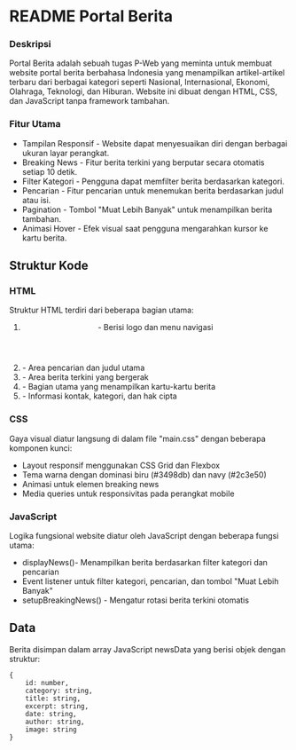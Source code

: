 # README Portal Berita
### Deskripsi
Portal Berita adalah sebuah tugas P-Web yang meminta untuk membuat website portal berita berbahasa Indonesia yang menampilkan artikel-artikel terbaru dari berbagai kategori seperti Nasional, Internasional, Ekonomi, Olahraga, Teknologi, dan Hiburan. Website ini dibuat dengan HTML, CSS, dan JavaScript tanpa framework tambahan.

### Fitur Utama

- Tampilan Responsif - Website dapat menyesuaikan diri dengan berbagai ukuran layar perangkat.
- Breaking News - Fitur berita terkini yang berputar secara otomatis setiap 10 detik.
- Filter Kategori - Pengguna dapat memfilter berita berdasarkan kategori.
- Pencarian - Fitur pencarian untuk menemukan berita berdasarkan judul atau isi.
- Pagination - Tombol "Muat Lebih Banyak" untuk menampilkan berita tambahan.
- Animasi Hover - Efek visual saat pengguna mengarahkan kursor ke kartu berita.

## Struktur Kode
### HTML
Struktur HTML terdiri dari beberapa bagian utama:

<ol>
<li> <header> - Berisi logo dan menu navigasi </li>
<li> <section class="hero"> - Area pencarian dan judul utama </li>
<li> <section class="breaking-news"> - Area berita terkini yang bergerak </li>
<li> <main> - Bagian utama yang menampilkan kartu-kartu berita </li>
<li> <footer> - Informasi kontak, kategori, dan hak cipta </li>
</ol>

### CSS
Gaya visual diatur langsung di dalam file "main.css" dengan beberapa komponen kunci:
<ul>
<li>Layout responsif menggunakan CSS Grid dan Flexbox
<li>Tema warna dengan dominasi biru (#3498db) dan navy (#2c3e50)
<li>Animasi untuk elemen breaking news
<li>Media queries untuk responsivitas pada perangkat mobile
</ul>

### JavaScript
Logika fungsional website diatur oleh JavaScript dengan beberapa fungsi utama:

<ul>
<li> displayNews()- Menampilkan berita berdasarkan filter kategori dan pencarian
<li> Event listener untuk filter kategori, pencarian, dan tombol "Muat Lebih Banyak"
<li> setupBreakingNews() - Mengatur rotasi berita terkini otomatis
</ul>

## Data
Berita disimpan dalam array JavaScript newsData yang berisi objek dengan struktur:
```
{
    id: number,
    category: string,
    title: string,
    excerpt: string,
    date: string,
    author: string,
    image: string
}
```
